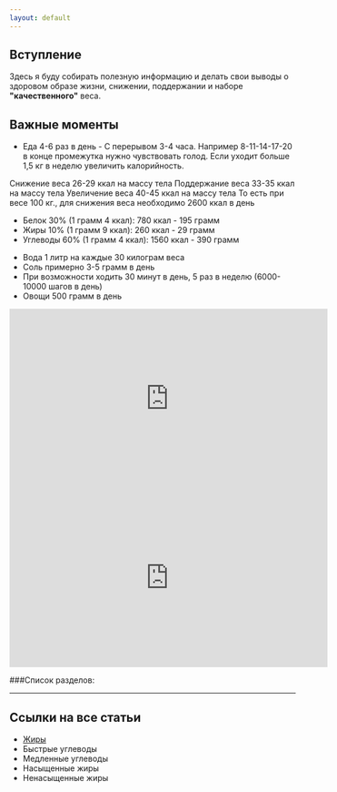 ```yaml
---
layout: default
---
```


## Вступление
Здесь я буду собирать полезную информацию и делать свои выводы о здоровом образе жизни, снижении, поддержании и наборе **"качественного"** веса.

## Важные моменты
- Еда 4-6 раз в день - С перерывом 3-4 часа. Например 8-11-14-17-20 в конце промежутка нужно чувствовать голод. Если уходит больше 1,5 кг в неделю увеличить калорийность.

Снижение веса 26-29 ккал на массу тела
Поддержание веса 33-35 ккал на массу тела
Увеличение веса 40-45 ккал на массу тела
То есть при весе 100 кг., для снижения веса необходимо 2600 ккал в день
  * Белок 30% (1 грамм 4 ккал): 780 ккал - 195 грамм
  * Жиры 10% (1 грамм 9 ккал): 260 ккал - 29 грамм
  * Углеводы 60% (1 грамм 4 ккал): 1560 ккал - 390 грамм

- Вода 1 литр на каждые 30 килограм веса
- Соль примерно 3-5 грамм в день
- При возможности ходить 30 минут в день, 5 раз в неделю (6000-10000 шагов в день)
- Овощи 500 грамм в день


<iframe width="560" height="315" src="https://www.youtube.com/embed/lnnl7Jyf3hU?controls=0" frameborder="0" allow="accelerometer; autoplay; encrypted-media; gyroscope; picture-in-picture" allowfullscreen></iframe>

<iframe width="560" height="315" src="https://www.youtube.com/embed/dzISo0D7HJI?controls=0" frameborder="0" allow="accelerometer; autoplay; encrypted-media; gyroscope; picture-in-picture" allowfullscreen></iframe>

###Список разделов:

---

## Ссылки на все статьи
- [Жиры](./fat.md)
- Быстрые углеводы
- Медленные углеводы
- Насыщенные жиры
- Ненасыщенные жиры
